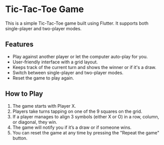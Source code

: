 # Tic-Tac-Toe Game

This is a simple Tic-Tac-Toe game built using Flutter. It supports both single-player and two-player modes. 

## Features

- Play against another player or let the computer auto-play for you.
- User-friendly interface with a grid layout.
- Keeps track of the current turn and shows the winner or if it's a draw.
- Switch between single-player and two-player modes.
- Reset the game to play again.

## How to Play

1. The game starts with Player X.
2. Players take turns tapping on one of the 9 squares on the grid.
3. If a player manages to align 3 symbols (either X or O) in a row, column, or diagonal, they win.
4. The game will notify you if it’s a draw or if someone wins.
5. You can reset the game at any time by pressing the "Repeat the game" button.
